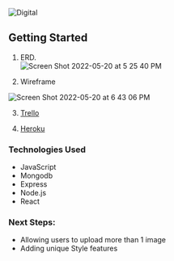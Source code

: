 ![Digital](https://user-images.githubusercontent.com/88744476/170676909-eef5854d-a065-4557-aec1-3b20b7e2996f.jpg)



## Getting Started 

1. ERD.  
![Screen Shot 2022-05-20 at 5 25 40 PM](https://user-images.githubusercontent.com/88744476/170677561-e91d2d8a-eb36-48ea-b74e-3f94fc6914f9.png)

2. Wireframe 

![Screen Shot 2022-05-20 at 6 43 06 PM](https://user-images.githubusercontent.com/88744476/170700460-75a20877-ffeb-49ab-84a8-b999f204cfd1.png)

3. [Trello](https://trello.com/b/QOOqfuoP/digital-scrapbook)

4. [Heroku](https://dgtlscbk.herokuapp.com/login)

### Technologies Used
- JavaScript
- Mongodb
- Express
- Node.js
- React 

### Next Steps: 
- Allowing users to upload more than 1 image
- Adding unique Style features
